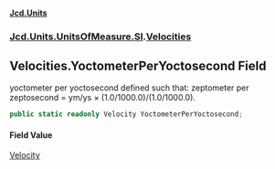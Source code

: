 #### [Jcd.Units](index 'index')
### [Jcd.Units.UnitsOfMeasure.SI](Jcd.Units.UnitsOfMeasure.SI 'Jcd.Units.UnitsOfMeasure.SI').[Velocities](Velocities 'Jcd.Units.UnitsOfMeasure.SI.Velocities')

## Velocities.YoctometerPerYoctosecond Field

yoctometer per yoctosecond defined such that: zeptometer per zeptosecond = ym/ys × (1.0/1000.0)/(1.0/1000.0).

```csharp
public static readonly Velocity YoctometerPerYoctosecond;
```

#### Field Value
[Velocity](Velocity 'Jcd.Units.UnitTypes.Velocity')